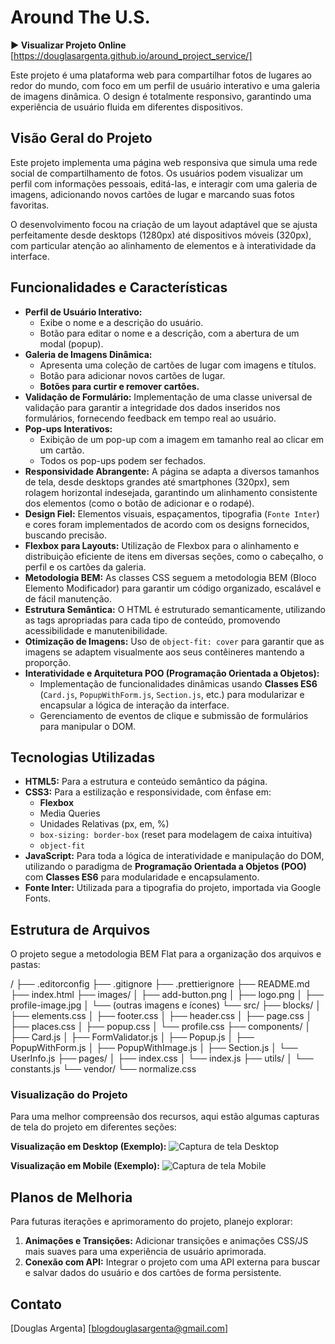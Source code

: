 # Around The U.S.

**▶️ Visualizar Projeto Online** [https://douglasargenta.github.io/around_project_service/]

Este projeto é uma plataforma web para compartilhar fotos de lugares ao redor do mundo, com foco em um perfil de usuário interativo e uma galeria de imagens dinâmica. O design é totalmente responsivo, garantindo uma experiência de usuário fluida em diferentes dispositivos.

## Visão Geral do Projeto

Este projeto implementa uma página web responsiva que simula uma rede social de compartilhamento de fotos. Os usuários podem visualizar um perfil com informações pessoais, editá-las, e interagir com uma galeria de imagens, adicionando novos cartões de lugar e marcando suas fotos favoritas.

O desenvolvimento focou na criação de um layout adaptável que se ajusta perfeitamente desde desktops (1280px) até dispositivos móveis (320px), com particular atenção ao alinhamento de elementos e à interatividade da interface.

## Funcionalidades e Características

- **Perfil de Usuário Interativo:**
  - Exibe o nome e a descrição do usuário.
  - Botão para editar o nome e a descrição, com a abertura de um modal (popup).
- **Galeria de Imagens Dinâmica:**
  - Apresenta uma coleção de cartões de lugar com imagens e títulos.
  - Botão para adicionar novos cartões de lugar.
  - **Botões para curtir e remover cartões.**
- **Validação de Formulário:** Implementação de uma classe universal de validação para garantir a integridade dos dados inseridos nos formulários, fornecendo feedback em tempo real ao usuário.
- **Pop-ups Interativos:**
  - Exibição de um pop-up com a imagem em tamanho real ao clicar em um cartão.
  - Todos os pop-ups podem ser fechados.
- **Responsividade Abrangente:** A página se adapta a diversos tamanhos de tela, desde desktops grandes até smartphones (320px), sem rolagem horizontal indesejada, garantindo um alinhamento consistente dos elementos (como o botão de adicionar e o rodapé).
- **Design Fiel:** Elementos visuais, espaçamentos, tipografia (`Fonte Inter`) e cores foram implementados de acordo com os designs fornecidos, buscando precisão.
- **Flexbox para Layouts:** Utilização de Flexbox para o alinhamento e distribuição eficiente de itens em diversas seções, como o cabeçalho, o perfil e os cartões da galeria.
- **Metodologia BEM:** As classes CSS seguem a metodologia BEM (Bloco Elemento Modificador) para garantir um código organizado, escalável e de fácil manutenção.
- **Estrutura Semântica:** O HTML é estruturado semanticamente, utilizando as tags apropriadas para cada tipo de conteúdo, promovendo acessibilidade e manutenibilidade.
- **Otimização de Imagens:** Uso de `object-fit: cover` para garantir que as imagens se adaptem visualmente aos seus contêineres mantendo a proporção.
- **Interatividade e Arquitetura POO (Programação Orientada a Objetos):**
  - Implementação de funcionalidades dinâmicas usando **Classes ES6** (`Card.js`, `PopupWithForm.js`, `Section.js`, etc.) para modularizar e encapsular a lógica de interação da interface.
  - Gerenciamento de eventos de clique e submissão de formulários para manipular o DOM.

## Tecnologias Utilizadas

- **HTML5:** Para a estrutura e conteúdo semântico da página.
- **CSS3:** Para a estilização e responsividade, com ênfase em:
  - **Flexbox**
  - Media Queries
  - Unidades Relativas (px, em, %)
  - `box-sizing: border-box` (reset para modelagem de caixa intuitiva)
  - `object-fit`
- **JavaScript:** Para toda a lógica de interatividade e manipulação do DOM, utilizando o paradigma de **Programação Orientada a Objetos (POO)** com **Classes ES6** para modularidade e encapsulamento.
- **Fonte Inter:** Utilizada para a tipografia do projeto, importada via Google Fonts.

## Estrutura de Arquivos

O projeto segue a metodologia BEM Flat para a organização dos arquivos e pastas:

/
├── .editorconfig
├── .gitignore
├── .prettierignore
├── README.md
├── index.html
├── images/
│ ├── add-button.png
│ ├── logo.png
│ ├── profile-image.jpg
│ └── (outras imagens e ícones)
└── src/
├── blocks/
│ ├── elements.css
│ ├── footer.css
│ ├── header.css
│ ├── page.css
│ ├── places.css
│ ├── popup.css
│ └── profile.css
├── components/
│ ├── Card.js
│ ├── FormValidator.js
│ ├── Popup.js
│ ├── PopupWithForm.js
│ ├── PopupWithImage.js
│ ├── Section.js
│ └── UserInfo.js
├── pages/
│ ├── index.css
│ └── index.js
├── utils/
│ └── constants.js
└── vendor/
└── normalize.css

### Visualização do Projeto

Para uma melhor compreensão dos recursos, aqui estão algumas capturas de tela do projeto em diferentes seções:

**Visualização em Desktop (Exemplo):**
![Captura de tela Desktop](./images/desktop-view-example.png)

**Visualização em Mobile (Exemplo):**
![Captura de tela Mobile](./images/mobile-view-example.png)

## Planos de Melhoria

Para futuras iterações e aprimoramento do projeto, planejo explorar:

1. **Animações e Transições:** Adicionar transições e animações CSS/JS mais suaves para uma experiência de usuário aprimorada.
2. **Conexão com API:** Integrar o projeto com uma API externa para buscar e salvar dados do usuário e dos cartões de forma persistente.

## Contato

[Douglas Argenta]
[blogdouglasargenta@gmail.com]
